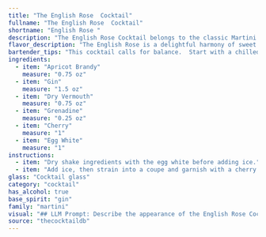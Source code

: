 ```yaml
---
title: "The English Rose  Cocktail"
fullname: "The English Rose  Cocktail"
shortname: "English Rose "
description: "The English Rose Cocktail belongs to the classic Martini family, showcasing the sophisticated balance of gin and vermouth. While its exact origin is unknown, the use of apricot brandy and grenadine suggests a late 19th or early 20th century creation, likely from a London bar, combining English spirits with continental flavors. "
flavor_description: "The English Rose is a delightful harmony of sweet and tart. The apricot brandy brings a luscious fruitiness, balanced by the crisp juniper notes of gin and dry vermouth. A whisper of grenadine adds a touch of floral sweetness, while lemon juice provides a bright acidity. The cherry garnish adds a final touch of sweetness and a delightful aroma. "
bartender_tips: "This cocktail calls for balance.  Start with a chilled glass. Use quality gin and apricot brandy. Measure carefully, ensuring the vermouth doesn't overwhelm the gin. Shake vigorously with ice to chill thoroughly. Strain into the glass, and gently float the grenadine on top for a vibrant color gradient. Garnish with a lemon twist and a cherry for a classic finish. "
ingredients:
  - item: "Apricot Brandy"
    measure: "0.75 oz"
  - item: "Gin"
    measure: "1.5 oz"
  - item: "Dry Vermouth"
    measure: "0.75 oz"
  - item: "Grenadine"
    measure: "0.25 oz"
  - item: "Cherry"
    measure: "1"
  - item: "Egg White"
    measure: "1"
instructions:
  - item: "Dry shake ingredients with the egg white before adding ice."
  - item: "Add ice, then strain into a coupe and garnish with a cherry."
glass: "Cocktail glass"
category: "cocktail"
has_alcohol: true
base_spirit: "gin"
family: "martini"
visual: "## LLM Prompt: Describe the appearance of the English Rose Cocktail using the following ingredients: Apricot Brandy, Gin, Dry Vermouth, Grenadine, Lemon Juice, Cherry. **Focus on:*** **Color:** What are the dominant colors of the cocktail? Is it clear, cloudy, layered, or a solid hue?* **Texture:**  Is it smooth and silky, or does it have a bubbly, frothy, or layered appearance?* **Garnish:** How does the cherry enhance the visual appeal?  Is it muddled, floating, or perched on the rim?* **Overall Impression:**  What kind of mood does the appearance of the cocktail evoke? Is it elegant, whimsical, refreshing, or sophisticated?**Example:**The English Rose Cocktail is a mesmerizing spectacle of color and texture. Its base is a shimmering pale rose hue, hinting at the delicate apricot brandy and dry vermouth. A wisp of pink grenadine gracefully floats atop, creating a subtle ombre effect. The garnish, a plump, glossy maraschino cherry, rests proudly on the rim, adding a touch of playful whimsy to the sophisticated presentation. "
source: "thecocktaildb"
---
```


